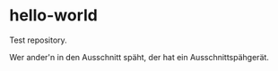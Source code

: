 # hello-world
Test repository.

Wer ander'n in den Ausschnitt späht, der hat ein Ausschnittspähgerät.
